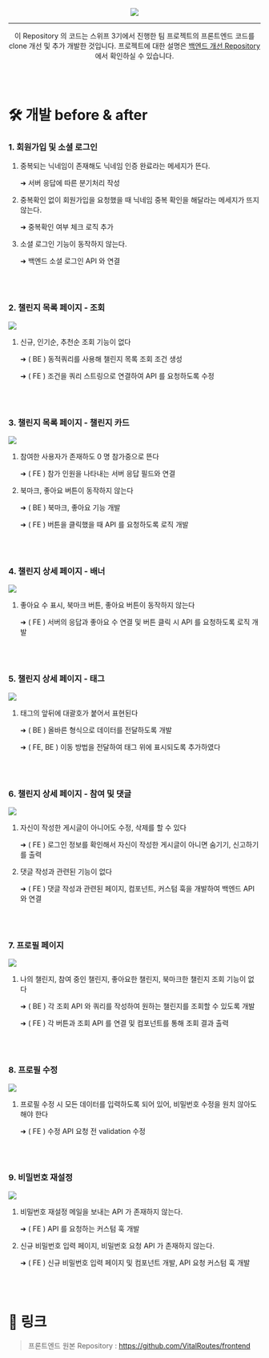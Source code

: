 <p align="center">
  <img src="https://velog.velcdn.com/images/hj_/post/f9d065e4-34d8-4e3d-8acd-abdf8808a7f0/image.png">
</p>
<hr>

<div align="center">
  이 Repository 의 코드는 스위프 3기에서 진행한 팀 프로젝트의 프론트엔드 코드를 clone 개선 및 추가 개발한 것입니다.
  프로젝트에 대한 설명은 <a href="https://github.com/HwaJong-N/VitalRoutes_v1.1">백엔드 개선 Repository</a> 에서 확인하실 수 있습니다.
</div>


<br><br>

# 🛠 개발 before & after

### 1. 회원가입 및 소셜 로그인

1. 중복되는 닉네임이 존재해도 닉네임 인증 완료라는 메세지가 뜬다. 
    
    ➜ 서버 응답에 따른 분기처리 작성
    
2. 중복확인 없이 회원가입을 요청했을 때 닉네임 중복 확인을 해달라는 메세지가 뜨지 않는다. 
    
    ➜ 중복확인 여부 체크 로직 추가
    
3. 소셜 로그인 기능이 동작하지 않는다. 
    
    ➜ 백엔드 소셜 로그인 API 와 연결

<br><br>

### 2. 챌린지 목록 페이지 - 조회

![](https://velog.velcdn.com/images/hj_/post/2be95fa5-93d5-4104-b963-88581f930780/image.png)


1. 신규, 인기순, 추천순 조회 기능이 없다
    
    ➜ ( BE ) 동적쿼리를 사용해 챌린지 목록 조회 조건 생성 
    
    ➜ ( FE ) 조건을 쿼리 스트링으로 연결하여 API 를 요청하도록 수정
    

<br><br>


### 3. 챌린지 목록 페이지 - 챌린지 카드

![](https://velog.velcdn.com/images/hj_/post/786f29c8-66f9-42df-8187-bc87b393e88c/image.png)


1. 참여한 사용자가 존재하도 0 명 참가중으로 뜬다
    
    ➜ ( FE ) 참가 인원을 나타내는 서버 응답 필드와 연결
    
2. 북마크, 좋아요 버튼이 동작하지 않는다
    
    ➜ ( BE ) 북마크, 좋아요 기능 개발
    
    ➜ ( FE ) 버튼을 클릭했을 때 API 를 요청하도록 로직 개발
    

<br><br>


### 4. 챌린지 상세 페이지 - 배너

![](https://velog.velcdn.com/images/hj_/post/fdefcf54-d315-4da3-86d4-08ce1c792bc5/image.png)


1. 좋아요 수 표시, 북마크 버튼, 좋아요 버튼이 동작하지 않는다
    
    ➜ ( FE ) 서버의 응답과 좋아요 수 연결 및 버튼 클릭 시 API 를 요청하도록 로직 개발
    

<br><br>


### 5. 챌린지 상세 페이지  - 태그

![](https://velog.velcdn.com/images/hj_/post/ebfcb9d3-496b-47a4-afe4-7e53d16062f9/image.png)

1. 태그의 앞뒤에 대괄호가 붙어서 표현된다
    
    ➜ ( BE ) 올바른 형식으로 데이터를 전달하도록 개발
    
    ➜ ( FE, BE ) 이동 방법을 전달하여 태그 위에 표시되도록 추가하였다
    

<br><br>


### 6. 챌린지 상세 페이지 - 참여 및 댓글

![](https://velog.velcdn.com/images/hj_/post/ea74fce9-98a7-46df-8ec1-d93fe054badb/image.png)


1. 자신이 작성한 게시글이 아니어도 수정, 삭제를 할 수 있다
    
     ➜ ( FE ) 로그인 정보를 확인해서 자신이 작성한 게시글이  아니면 숨기기, 신고하기를 출력
    
2. 댓글 작성과 관련된 기능이 없다
    
    ➜ ( FE ) 댓글 작성과 관련된 페이지, 컴포넌트, 커스텀 훅을 개발하여 백엔드 API 와 연결



<br><br> 

### 7. 프로필 페이지

![](https://velog.velcdn.com/images/hj_/post/247a0c98-eeb6-4aec-a4f3-ff20ff2c722f/image.png)


1. 나의 챌린지, 참여 중인 챌린지, 좋아요한 챌린지, 북마크한 챌린지 조회 기능이 없다
    
    ➜ ( BE ) 각 조회 API 와 쿼리를 작성하여 원하는 챌린지를 조회할 수 있도록 개발
    
    ➜ ( FE ) 각 버튼과 조회 API 를 연결 및 컴포넌트를 통해 조회 결과 출력
    

<br><br>


### 8. 프로필 수정

![](https://velog.velcdn.com/images/hj_/post/ead12aa3-00fb-4f3b-8d0d-3f30b9543f7f/image.png)


1. 프로필 수정 시 모든 데이터를 입력하도록 되어 있어, 비밀번호 수정을 원치 않아도 해야 한다
    
    ➜ ( FE ) 수정 API 요청 전 validation 수정
    

<br><br>


### 9. 비밀번호 재설정

![](https://velog.velcdn.com/images/hj_/post/34447153-ca16-4bbf-9bc0-deedc81591e3/image.png)


1. 비밀번호 재설정 메일을 보내는 API 가 존재하지 않는다.
    
    ➜ ( FE ) API 를 요청하는 커스텀 훅 개발
    
2. 신규 비밀번호 입력 페이지, 비밀번호 요청 API 가 존재하지 않는다.
    
    ➜ ( FE ) 신규 비밀번호 입력 페이지 및 컴포넌트 개발, API 요청 커스텀 훅 개발


<br><br>

# 🔗 링크

> 프론트엔드 원본 Repository : https://github.com/VitalRoutes/frontend
